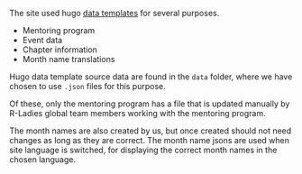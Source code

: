 The site used hugo [data templates](https://gohugo.io/templates/data-templates/#readout) for several purposes.

- Mentoring program  
- Event data  
- Chapter information  
- Month name translations

Hugo data template source data are found in the `data` folder, where we have chosen to use `.json` files for this purpose. 

Of these, only the mentoring program has a file that is updated manually by R-Ladies global team members working with the mentoring program. 

The month names are also created by us, but once created should not need changes as long as they are correct. The month name jsons are used when site language is switched, for displaying the correct month names in the chosen language.
